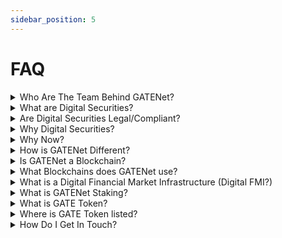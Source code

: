 ```yaml
---
sidebar_position: 5
---
```


# FAQ
<details>
  <summary>Who Are The Team Behind GATENet?</summary>
  <div>
    <div>Please visit the team at <a href="https://www.gsxgroup.global/team/">GSX Group</a></div>
  </div>
</details>

<details>
<summary>What are Digital Securities?</summary>
  <div>
    <div>
        Much like traditional securities (such as, Stocks, Derivatives, Bonds) ‘Digital Securities’ or ‘Tokenised Securities’ are digitally native tokens that hold all the same attributes as their traditional counterparts. These tokens are distributed via blockchain technology, which eliminates many of the current infrastructure costs and inefficiencies.
        <br/><br/>
        The original concept of a paper certificate of ownership for a stock or bond,  now produced digitally but with the same limitations and burdens, digital (token based) securities are an evolved representation of your ownership and associated rights (such are dividends).
    </div>
  </div>
</details>

<details>
  <summary>Are Digital Securities Legal/Compliant?</summary>
  <div>
    <div>Just like traditional securities, digital securities fall under all existing regulatory and legal frameworks around the world. Although regulation may vary depending on jurisdiction, the core underpinnings of protection to issuers and investors are no different between digital securities and their traditional counterparts.</div>
  </div>
</details>

<details>
  <summary>Why Digital Securities?</summary>
  <div>
    <div>
    A core difference between traditional securities and digital securities is that the latter exists within a fully-funded environment, immutably on the blockchain. Securities that are traded can be subject to significant risks, such as failed-trades and more systemic issues that cause widespread disruption and cost to Issuers, Investors and Market Participants.
    <br /><br />
    The current Financial Market Infrastructure (FMI) operates with numerous intermediaries; exchanges, broker-dealers, clearing houses, custody providers all of which add cost, barriers to entry in an already outdated T+2 model. Digital securities are stored on a distributed ledger (blockchain) as tokens and exist entirely in digital form, meaning via smart-contracts and enhanced automation we can remove these barriers to entry, and significantly reduce costs across the board for global finance.
    <br /><br />
    The GateNet Network aims to transform the current system using digital securities and blockchain technology. Now is the time for the next evolutionary step in the creation of a truly Digital Financial Market Infrastructure (FMI),
    </div>
  </div>
</details>

<details>
  <summary>Why Now?</summary>
  <div>
    <div>We see significant opportunities in the development of the tokenised asset market and digital Financial Market Infrastructure (FMI) now. Research and surveys from institutions such as the World Economic Forum (WEF), Deloitte or McKinsey project that up to 10% of the global Gross Domestic Product (GDP) will be stored and transacted with the help of blockchain technology by 2025–27. We can see a new era of blockchain powered finance, and GSX Group aims to spearhead that evolutionary step using GATENet.</div>
  </div>
</details> 

<details>
  <summary>How is GATENet Different?</summary>
  <div>
    <div>GATENet offers a unique solution for the settlement of securities in digital or ‘tokenised’ form, an obstacle that to date has not been rectified by the emerging innovative landscape of blockchain, DEFI, CEFI. Our operating model is one that can instantly settle a security at the point-of-trade, while simultaneously updating the register of members (ROM), something the current capital markets infrastructure requires 2+ days and in-built costs to execute. GATENet can provide T-instant settlement, significantly reduced costs, eliminate counterparty risk and failed trades, provide greater interoperability while at the same time reducing the number of interminderies. We’ve taken a revolutionary approach to global finance, in an evolutionary way.</div>
  </div>
</details> 

<details>
  <summary>Is GATENet a Blockchain?</summary>
  <div>
    <div>GATENet is a technology provider for the settlement of digital securities, utilising a host of trading and post-trade settlement infrastructure that interacts with various blockchain providers via API. Our model is that of a network of blockchains to offer more diversity and opportunity for issuers, exchanges and market participants globally. We have developed our own proprietary blockchain, which will be used alongside others within the network.</div>
  </div>
</details>

<details>
  <summary>What Blockchains does GATENet use?</summary>
  <div>
    <div>Alongside public blockchains, the GATENet Network has the in-house GSX STACS protocol and the Polymesh blockchain, created by Polymath, in which GATENet is a node operator. We are continually working toward adding more protocols to our network. If you’re interesting in collaborations, please contact: <a href="mailto:info@gatenet.io">info@gatenet.io</a></div>
  </div>
</details>

<details>
  <summary>What is a Digital Financial Market Infrastructure (Digital FMI?)</summary>
  <div>
    <div>
    Today’s Financial Market Infrastructure (FMI) is the current system for the clearing and settlement of securities. When securities, such as a share/equity is traded there needs to be a transfer of ownership and a movement of fiat currency for the trade, this is done by a host of intermediaries, such as broker-dealers, Central Counterparty Clearing Houses (CCPs), custodians and banks - after the trade is initiated, taking up to 2 days, which is called ‘T+2’
    <br /><br />
    Our solution is the Digital FMI, an innovative T-instant model for the capital markets. In our phased approach, our technology roll-out is designed to mimic the current model of settlement, but in  a fully-funded environment, with the enhancements of a T-instant post-trade settlement, supported by blockchain. Eventually we will move toward a completely unified system that operates harmoniously with the register of members (ROM) and settlement happening simultaneously at the point of trade. No more systemic risk, failed trades and cumbersome costs.
    <br /><br />
    In short, with GATENet when you trade, you settle.
    </div>
  </div>
</details> 

<details>
  <summary>What is GATENet Staking?</summary>
  <div>
    <div>Staking is a utility for GATE token holders to earn awards, receive rewards, and participate in governance. You can stake your GATE tokens here: <a href="https://staking.gatenet.io">https://staking.gatenet.io</a></div>
  </div>
</details>

<details>
  <summary>What is GATE Token?</summary>
  <div>
    <div>GATE token is the utility token that is used within the GATENet network for GATENet Fees, Staking, Burning And Governance. It underpins our settlement of fees within the GATENet network while supporting the adoption of digital assets.</div>
  </div>
</details>

<details>
  <summary>Where is GATE Token listed?</summary>
  <div>
    <div>The GATE token is currently listed on <a href="https://v2.info.uniswap.org/pair/0x57e8b595a4f6a61f21851c17f7f28b80ecebf074">Uniswap V2</a> and Liquid Exchange in <a href="https://app.liquid.com/exchange/GATEUSDT">USDT</a> and <a href="https://app.liquid.com/exchange/GATEETH">ETH</a> pairs, with more exchanges being added in the future.</div>
  </div>
</details>

<details>
  <summary>How Do I Get In Touch?</summary>
  <div>
    <div>For all enquiries please email us at <a href="mailto:info@gatenet.io">info@gatenet.io</a></div>
  </div>
</details>
